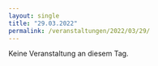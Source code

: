 ```yaml
---
layout: single
title: "29.03.2022"
permalink: /veranstaltungen/2022/03/29/
---
```


Keine Veranstaltung an diesem Tag.
